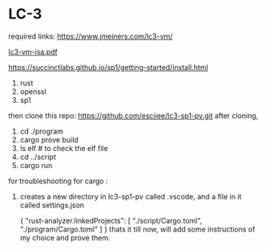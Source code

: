 # LC-3
required links: https://www.jmeiners.com/lc3-vm/

[lc3-vm-isa.pdf](https://www.jmeiners.com/lc3-vm/supplies/lc3-isa.pdf)

https://succinctlabs.github.io/sp1/getting-started/install.html
1. rust
2. openssl
3. sp1

then clone this repo: https://github.com/esciiee/lc3-sp1-pv.git
after cloning,
1. cd ./program
2. cargo prove build
3. ls elf # to check the elf file
4. cd ../script
5. cargo run


for troubleshooting for cargo :
1. creates a new directory in lc3-sp1-pv called .vscode, and a file in it called settings.json

   {
    "rust-analyzer.linkedProjects": [
        "./script/Cargo.toml",
        "./program/Cargo.toml"
    ]
}
  thats it till now,
will add some instructions of my choice and prove them.
